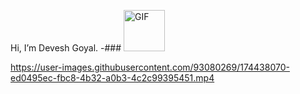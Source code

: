  Hi, I’m Devesh Goyal. -### <img alt="GIF" src="https://github.com/TheDudeThatCode/TheDudeThatCode/blob/master/Assets/wave.gif" width="66" />

https://user-images.githubusercontent.com/93080269/174438070-ed0495ec-fbc8-4b32-a0b3-4c2c99395451.mp4

